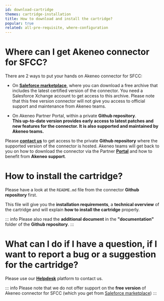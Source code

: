 ```yaml
---
id: download-cartridge
themes: cartridge-installation
title: How to download and install the cartridge?
popular: true
related: all-pre-requisite, where-configuration
---
```


# Where can I get Akeneo connector for SFCC?

There are 2 ways to put your hands on Akeneo connector for SFCC:

* On [**Saleforce marketplace**](https://www.salesforce.com/products/commerce-cloud/partner-marketplace/partners/akeneo/), where you can download a free archive that includes the latest certified version of the connector. You need a Salesforce Xchange account to get access to this archive. Please note that this free version connector will not give you access to official support and maintenance from Akeneo teams.

* On Akeneo Partner Portal, within a private **Github repository**.<br>
**This up-to-date version provides early access to latest patches and new features for the connector. It is also supported and maintained by Akeneo teams.**

Please [**contact us**](mailto:demandware@akeneo.com) to get access to the private **Github repository** where the supported version of the connector is hosted.
Akeneo teams will get back to you on how to download the connector via the Partner [**Portal**](https://help.akeneo.com/portal/index.html) and how to benefit from **Akeneo support**.

# How to install the cartridge?

Please have a look at the `README.md` file from the connector **Github repository** first.

This file will give you the **installation requirements**, a **technical overview** of the cartridge and will explain **how to install the cartridge** properly.

::: info
Please also read the **additional document** in the **"documentation"** folder of the **Github repository**.
:::

# What can I do if I have a question, if I want to report a bug or a suggestion for the cartridge?

Please use our [**Helpdesk**](https://helpdesk.akeneo.com) platform to contact us.

::: info
Please note that we do not offer support on the **free version** of Akeneo connector for SFCC (which you get from [Saleforce marketplace](https://www.salesforce.com/products/commerce-cloud/partner-marketplace/partners/akeneo/))
:::

